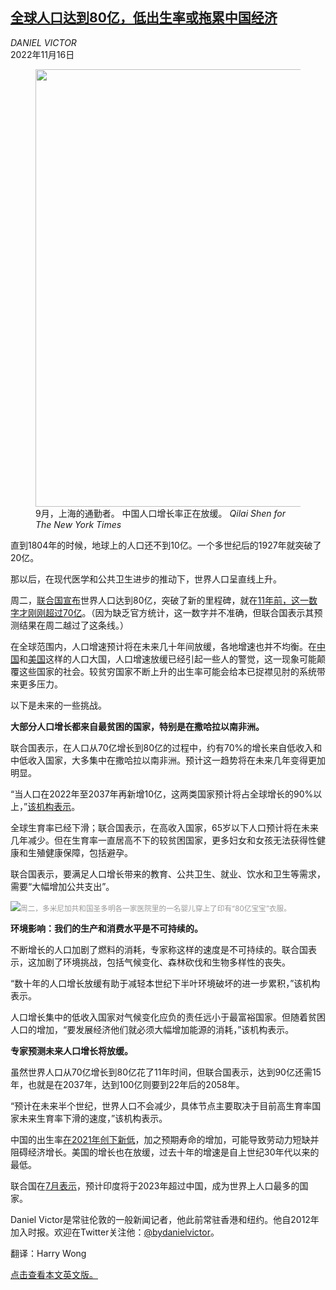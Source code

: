 <!--1668580623000-->
[全球人口达到80亿，低出生率或拖累中国经济](https://cn.nytimes.com/world/20221116/world-population-8-billion/)
------

<address>DANIEL VICTOR</address><time pudate="2022-11-16 02:11:03" datetime="2022-11-16 02:11:03">2022年11月16日</time><figure><img src="https://images.weserv.nl/?url=static01.nyt.com/images/2022/11/15/world/15xp-population1/15xp-population1-master1050-v3.jpg" width="1050" height="700"><figcaption>9月，上海的通勤者。 中国人口增长率正在放缓。 <cite>Qilai Shen for The New York Times</cite></figcaption></figure><section><p>直到1804年的时候，地球上的人口还不到10亿。一个多世纪后的1927年就突破了20亿。</p><p>那以后，在现代医学和公共卫生进步的推动下，世界人口呈直线上升。</p><p>周二，<a rel="noopener noreferrer" target="_blank" href="https://www.un.org/en/dayof8billion">联合国宣布</a>世界人口达到80亿，突破了新的里程碑，就在<a href="https://www.nytimes.com/2011/11/01/world/united-nations-reports-7-billion-humans-but-others-dont-count-on-it.html" title="Link: https://www.nytimes.com/2011/11/01/world/united-nations-reports-7-billion-humans-but-others-dont-count-on-it.html">11年前，这一数字才刚刚超过70亿</a>。（因为缺乏官方统计，这一数字并不准确，但联合国表示其预测结果在周二越过了这条线。）</p><p>在全球范围内，人口增速预计将在未来几十年间放缓，各地增速也并不均衡。在<a href="https://cn.nytimes.com/china/20210511/china-census-births-fall/">中国</a>和<a href="https://www.nytimes.com/2021/04/26/us/us-census-numbers.html">美国</a>这样的人口大国，人口增速放缓已经引起一些人的警觉，这一现象可能颠覆这些国家的社会。较贫穷国家不断上升的出生率可能会给本已捉襟见肘的系统带来更多压力。</p><p>以下是未来的一些挑战。</p><p><b>大部分人口增长都来自最贫困的国家，特别是在撒哈拉以南非洲。</b></p><p>联合国表示，在人口从70亿增长到80亿的过程中，约有70%的增长来自低收入和中低收入国家，大多集中在撒哈拉以南非洲。预计这一趋势将在未来几年变得更加明显。</p><p>“当人口在2022年至2037年再新增10亿，这两类国家预计将占全球增长的90%以上，”<a rel="noopener noreferrer" target="_blank" href="https://www.un.org/development/desa/dpad/publication/un-desa-policy-brief-no-140-a-world-of-8-billion/">该机构表示</a>。</p><p>全球生育率已经下滑；联合国表示，在高收入国家，65岁以下人口预计将在未来几年减少。但在生育率一直居高不下的较贫困国家，更多妇女和女孩无法获得性健康和生殖健康保障，包括避孕。</p><p>联合国表示，要满足人口增长带来的教育、公共卫生、就业、饮水和卫生等需求，需要“大幅增加公共支出”。</p><p><img src="https://images.weserv.nl/?url=static01.nyt.com/images/2022/11/15/world/15xp-population2/merlin_216665271_1d845043-3a32-4ec4-983e-edfadee2b6b0-master1050.jpg"><small style="color: #999;">周二，多米尼加共和国圣多明各一家医院里的一名婴儿穿上了印有“80亿宝宝”衣服。</small></p><p><b>环境影响：我们的生产和消费水平是不可持续的。</b></p><p>不断增长的人口加剧了燃料的消耗，专家称这样的速度是不可持续的。联合国表示，这加剧了环境挑战，包括气候变化、森林砍伐和生物多样性的丧失。</p><p>“数十年的人口增长放缓有助于减轻本世纪下半叶环境破坏的进一步累积，”该机构表示。</p><p>人口增长集中的低收入国家对气候变化应负的责任远小于最富裕国家。但随着贫困人口的增加，“要发展经济他们就必须大幅增加能源的消耗，”该机构表示。</p><p><b>专家预测未来人口增长将放缓。</b></p><p>虽然世界人口从70亿增长到80亿花了11年时间，但联合国表示，达到90亿还需15年，也就是在2037年，达到100亿则要到22年后的2058年。</p><p>“预计在未来半个世纪，世界人口不会减少，具体节点主要取决于目前高生育率国家未来生育率下滑的速度，”该机构表示。</p><p>中国的出生率<a href="https://cn.nytimes.com/china/20220118/china-births-demographic-crisis/" title="Link: https://cn.nytimes.com/china/20220118/china-births-demographic-crisis/">在2021年创下新低</a>，加之预期寿命的增加，可能导致劳动力短缺并阻碍经济增长。美国的增长也在放缓，过去十年的增速是自上世纪30年代以来的最低。</p><p>联合国在<a rel="noopener noreferrer" target="_blank" href="https://www.un.org/development/desa/pd/sites/www.un.org.development.desa.pd/files/wpp2022_summary_of_results.pdf">7月表示</a>，预计印度将于2023年超过中国，成为世界上人口最多的国家。</p></section><footer><p>Daniel Victor是常驻伦敦的一般新闻记者，他此前常驻香港和纽约。他自2012年加入时报。欢迎在Twitter关注他：<a rel="nofollow" target="_blank" href="https://twitter.com/bydanielvictor">@bydanielvictor</a>。</p><p>翻译：Harry Wong</p><p><a rel="nofollow" target="_blank" href="http://www.nytimes.com/2022/11/15/world/world-population-8-billion.html">点击查看本文英文版。</a></p></footer>
